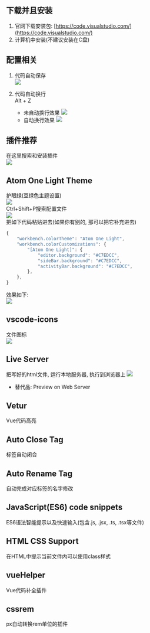## 下载并且安装
1. 官网下载安装包: [https://code.visualstudio.com/](https://code.visualstudio.com/)
2. 计算机中安装(不建议安装在C盘)

## 配置相关
1. 代码自动保存 <br>
![](/webFront/screenshot_1561799066006.png) 

2. 代码自动换行<br>
Alt + Z
    * 未自动换行效果
![](/software/Snipaste_2020-06-19_19-07-58.png)
    * 自动换行效果
![](/software/Snipaste_2020-06-19_19-08-09.png)

## 插件推荐
在这里搜索和安装插件<br>
![](/webFront/screenshot_1561725185567.png)
## Atom One Light Theme
护眼绿(豆绿色主题设置) <br>
![](/webFront/Snipaste_2019-06-28_20-34-02.png) <br>
Ctrl+Shift+P搜索配置文件 <br>
![](/webFront/Snipaste_2019-06-29_16-13-33.png) <br>
把如下代码粘贴进去(如果你有别的, 那可以把它补充进去)
``` js
{
    "workbench.colorTheme": "Atom One Light",
    "workbench.colorCustomizations": {
        "[Atom One Light]": {
            "editor.background": "#C7EDCC",   
            "sideBar.background": "#C7EDCC",
            "activityBar.background": "#C7EDCC",       
        },
    },
}
```
效果如下: <br>
![](/webFront/screenshot_1561796113907.png) <br>
## vscode-icons
文件图标 <br>
![](/software/Snipaste_2020-06-19_19-16-02.png)
## Live Server
把写好的html文件, 运行本地服务器, 执行到浏览器上
![](/webFront/screenshot_1561800038545.png) <br>
* 替代品: Preview on Web Server
## Vetur
Vue代码高亮
## Auto Close Tag
标签自动闭合
## Auto Rename Tag
自动完成对应标签的名字修改
## JavaScript(ES6) code snippets
ES6语法智能提示以及快速输入(包含.js, .jsx, .ts, .tsx等文件)
## HTML CSS Support
在HTML中提示当前文件内可以使用class样式
## vueHelper
Vue代码补全插件
## cssrem 
px自动转换rem单位的插件



